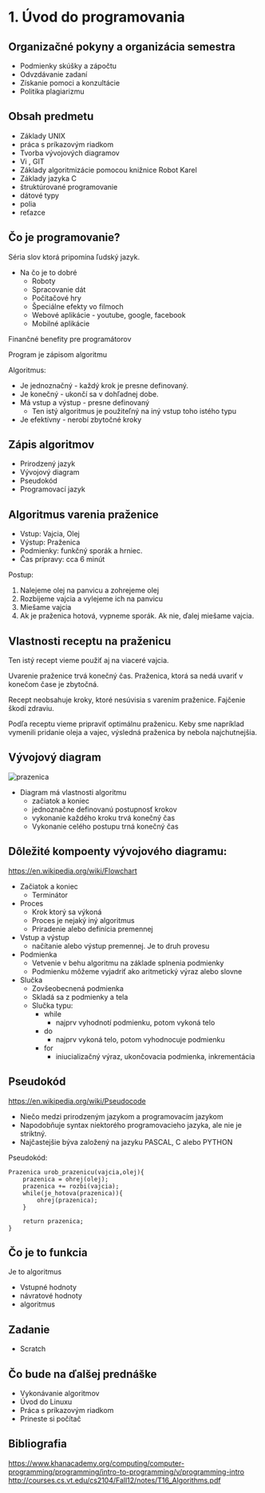 # 1. Úvod do programovania

## Organizačné pokyny a organizácia semestra

- Podmienky skúšky a zápočtu
- Odvzdávanie zadaní
- Získanie pomoci a konzultácie
- Politika plagiarizmu

## Obsah predmetu

- Základy UNIX
- práca s príkazovým riadkom
- Tvorba vývojových diagramov
- Vi , GIT
- Základy algoritmizácie pomocou knižnice Robot Karel
- Základy jazyka C
- štruktúrované programovanie
- dátové typy
- polia
- reťazce


## Čo je programovanie?

Séria slov ktorá pripomína ľudský jazyk. 

- Na čo je to dobré
	- Roboty
    - Spracovanie dát
    - Počítačové hry
    - Špeciálne efekty vo filmoch
    - Webové aplikácie - youtube, google, facebook
    - Mobilné aplikácie
    
Finančné benefity pre programátorov

Program je zápisom algoritmu

Algoritmus:

- Je jednoznačný - každý krok je presne definovaný.
- Je konečný - ukončí sa v dohľadnej dobe.
- Má vstup a výstup - presne definovaný
	- Ten istý algoritmus je použiteľný na iný vstup toho istého typu
- Je efektívny - nerobí zbytočné kroky


## Zápis algoritmov

- Prirodzený jazyk 
- Vývojový diagram
- Pseudokód
- Programovací jazyk


## Algoritmus varenia praženice

- Vstup: Vajcia, Olej
- Výstup: Praženica
- Podmienky: funkčný sporák a hrniec.
- Čas prípravy: cca 6 minút

Postup:

1. Nalejeme olej na panvicu a zohrejeme olej
1. Rozbijeme vajcia a vylejeme ich na panvicu
1. Miešame vajcia
1. Ak je praženica hotová, vypneme sporák. Ak nie, ďalej miešame vajcia.

## Vlastnosti receptu na praženicu

Ten istý recept vieme použiť aj na viaceré vajcia.

Uvarenie praženice trvá konečný čas. Praženica, ktorá sa nedá uvariť v konečom čase je zbytočná.

Recept neobsahuje kroky, ktoré nesúvisia s varením praženice. Fajčenie škodí zdraviu.

Podľa receptu vieme pripraviť optimálnu praženicu. Keby sme napríklad vymenili pridanie oleja a vajec, 
výsledná praženica by nebola najchutnejšia. 

## Vývojový diagram

![prazenica](prazenica-flowchart.svg)

- Diagram má vlastnosti algoritmu
	- začiatok a koniec
    - jednoznačne definovanú postupnosť krokov
    - vykonanie každého kroku trvá konečný čas
    - Vykonanie celého postupu trná konečný čas
    
## Dôležité kompoenty vývojového diagramu:

https://en.wikipedia.org/wiki/Flowchart


- Začiatok a koniec
	- Terminátor
- Proces
	- Krok ktorý sa výkoná
    - Proces je nejaký iný algoritmus
    - Priradenie alebo definícia premennej
- Vstup a výstup
	- načítanie alebo výstup premennej. Je to druh provesu
- Podmienka
	- Vetvenie v behu algoritmu na základe splnenia podmienky
    - Podmienku môžeme vyjadriť ako aritmetický výraz alebo slovne
- Slučka
	- Zovšeobecnená podmienka
    - Skladá sa z podmienky a tela
    - Slučka typu:
    	- while
        	- najprv vyhodnotí podmienku, potom vykoná telo
        - do 
        	- najprv vykoná telo, potom vyhodnocuje podmienku
        - for 
        	- iniucializačný výraz, ukončovacia podmienka, inkrementácia
          



## Pseudokód

https://en.wikipedia.org/wiki/Pseudocode

- Niečo medzi prirodzeným jazykom a programovacím jazykom
- Napodobňuje syntax niektorého programovacieho jazyka, ale nie je striktný.
- Najčastejšie býva založený na jazyku PASCAL, C alebo PYTHON

Pseudokód:

	Prazenica urob_prazenicu(vajcia,olej){
    	prazenica = ohrej(olej);
        prazenica += rozbi(vajcia);
        while(je_hotova(prazenica)){
        	ohrej(prazenica);
        }
    	
    	return prazenica;
	}

## Čo je to funkcia

Je to algoritmus

- Vstupné hodnoty
- návratové hodnoty
- algoritmus


## Zadanie

- Scratch

## Čo bude na ďalšej prednáške

- Vykonávanie algoritmov
- Úvod do Linuxu
- Práca s príkazovým riadkom
- Prineste si počítač

## Bibliografia

https://www.khanacademy.org/computing/computer-programming/programming/intro-to-programming/v/programming-intro
http://courses.cs.vt.edu/cs2104/Fall12/notes/T16_Algorithms.pdf















